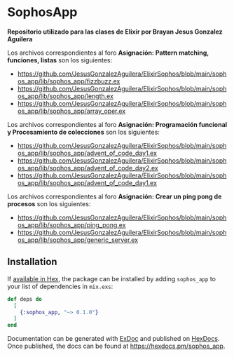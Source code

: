 
# SophosApp

**Repositorio utilizado para las clases de Elixir por Brayan Jesus Gonzalez Aguilera**

Los archivos correspondientes al foro **Asignación: Pattern matching, funciones, listas** son los siguientes:
* https://github.com/JesusGonzalezAguilera/ElixirSophos/blob/main/sophos_app/lib/sophos_app/fizzbuzz.ex
* https://github.com/JesusGonzalezAguilera/ElixirSophos/blob/main/sophos_app/lib/sophos_app/length.ex
* https://github.com/JesusGonzalezAguilera/ElixirSophos/blob/main/sophos_app/lib/sophos_app/array_oper.ex

Los archivos correspondientes al foro **Asignación: Programación funcional y Procesamiento de colecciones** son los siguientes:
* https://github.com/JesusGonzalezAguilera/ElixirSophos/blob/main/sophos_app/lib/sophos_app/advent_of_code_day1.ex
* https://github.com/JesusGonzalezAguilera/ElixirSophos/blob/main/sophos_app/lib/sophos_app/advent_of_code_day2.ex
* https://github.com/JesusGonzalezAguilera/ElixirSophos/blob/main/sophos_app/lib/sophos_app/advent_of_code_day1.ex

Los archivos correspondientes al foro **Asignación: Crear un ping pong de procesos** son los siguientes:
* https://github.com/JesusGonzalezAguilera/ElixirSophos/blob/main/sophos_app/lib/sophos_app/ping_pong.ex
* https://github.com/JesusGonzalezAguilera/ElixirSophos/blob/main/sophos_app/lib/sophos_app/generic_server.ex

## Installation

If [available in Hex](https://hex.pm/docs/publish), the package can be installed
by adding `sophos_app` to your list of dependencies in `mix.exs`:

```elixir
def deps do
  [
    {:sophos_app, "~> 0.1.0"}
  ]
end
```

Documentation can be generated with [ExDoc](https://github.com/elixir-lang/ex_doc)
and published on [HexDocs](https://hexdocs.pm). Once published, the docs can
be found at <https://hexdocs.pm/sophos_app>.

